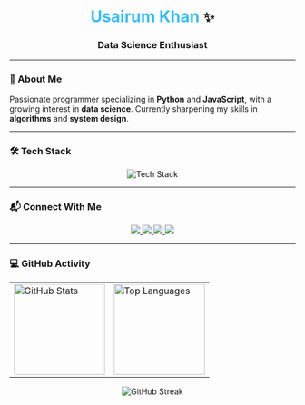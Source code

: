 <div align="center">

<!-- Header -->
<h1>
  <span style="color: #38BDF8;">Usairum Khan</span>
  <span style="font-size: 24px;">✨</span>
</h1>
<h3>Data Science Enthusiast </h3>

</div>

---

### 🌟 About Me

Passionate programmer specializing in **Python** and **JavaScript**, with a growing interest in **data science**. Currently sharpening my skills in **algorithms** and **system design**.

---

### 🛠️ Tech Stack

<p align="center">
  <img src="https://skillicons.dev/icons?i=python,java,js,tensorflow,git,github,vscode" alt="Tech Stack"/>
</p>

---

### 📬 Connect With Me

<p align="center">
  <a href="mailto:usairumkhan999@gmail.com" target="_blank">
    <img src="https://img.shields.io/badge/Gmail-D14836?style=for-the-badge&logo=gmail&logoColor=white"/>
  </a>
  <a href="https://www.linkedin.com/in/usairum-khan" target="_blank">
    <img src="https://img.shields.io/badge/LinkedIn-0077B5?style=for-the-badge&logo=linkedin&logoColor=white"/>
  </a>
  <a href="https://www.kaggle.com/usairumkhan" target="_blank">
    <img src="https://img.shields.io/badge/Kaggle-20BEFF?style=for-the-badge&logo=kaggle&logoColor=white"/>
  </a>
  <a href="https://usairumkhan.github.io" target="_blank">
    <img src="https://img.shields.io/badge/Portfolio-38BDF8?style=for-the-badge&logo=react&logoColor=white"/>
  </a>
</p>

---

### 💻 GitHub Activity

<div align="center">

<table>
  <tr>
    <td><img height="160" src="https://github-readme-stats.vercel.app/api?username=usairumkhan&show_icons=true&count_private=true&theme=tokyonight&hide_border=true&hide=prs,issues" alt="GitHub Stats"/></td>
    <td><img height="160" src="https://github-readme-stats.vercel.app/api/top-langs/?username=usairumkhan&layout=compact&theme=tokyonight&hide_border=true" alt="Top Languages"/></td>
  </tr>
</table>

<img src="https://github-readme-streak-stats.herokuapp.com/?user=usairumkhan&theme=tokyonight&hide_border=true" alt="GitHub Streak" />

</div>
